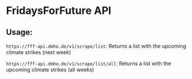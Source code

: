 # FridaysForFuture API

## Usage:

`https://fff-api.dmho.de/v1/scrape/list`: Returns a list with the upcoming climate strikes (next week)


`https://fff-api.dmho.de/v1/scrape/list/all`: Returns a list with the upcoming climate strikes (all weeks)
